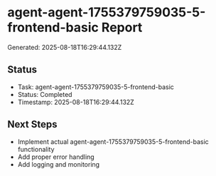 # agent-agent-1755379759035-5-frontend-basic Report

Generated: 2025-08-18T16:29:44.132Z

## Status
- Task: agent-agent-1755379759035-5-frontend-basic
- Status: Completed
- Timestamp: 2025-08-18T16:29:44.132Z

## Next Steps
- Implement actual agent-agent-1755379759035-5-frontend-basic functionality
- Add proper error handling
- Add logging and monitoring
